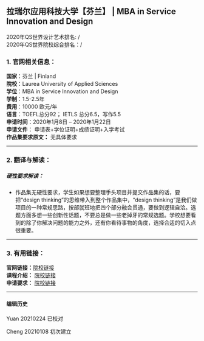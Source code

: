 ## 拉瑞尔应用科技大学【芬兰】 | MBA in Service Innovation and Design

2020年QS世界设计艺术排名: /  
2020年QS世界院校综合排名：/

### 1. 官网相关信息：

**国家**：芬兰 | Finland  
**院校**：Laurea University of Applied Sciences  
**学位**：MBA in Service Innovation and Design  
**学制**：1.5-2.5年  
**费用**：10000 欧元/年  
**语言**：TOEFL总分92；
         IETLS 总分6.5，写作5.5   
**申请时间**：2020年1月8日 – 2020年1月22日  
**申请文件**： 申请表+学位证明+成绩证明+入学考试  
**作品集要求原文：**  无具体要求

---


### 2. 翻译与解读：

##### 硬性要求解读：
- 作品集无硬性要求，学生如果想要整理手头项目并提交作品集的话，要把“design thinking”的思维带入到整个作品集中，“design thinking”是我们做项目的一种常规思路，按部就班地把四个部分融会贯通，要做到逻辑自洽。选题方面多想一些创新性话题，不要总是做一些老掉牙的常规选题。学校想要看到的除了你解决问题的能力之外，还有你看待事物的角度，选择合适的切入点很重要。  

---


### 3. 有用链接：

**官网链接：**[院校链接](https://www.laurea.fi/en/degree_programmes/service-industry/service-innovation-and-design/)  
**课程介绍：** [院校链接](https://www.laurea.fi/contentassets/f4fd8a4135fe428b88400c74177e38cb/sid-curriculum_2019_a4_eng.pdf)  
**申请要求：** [院校链接](https://www.laurea.fi/en/degree_programmes/how-to-apply-to-full-degree-programmes/selection-criteria/)



---


#### 编辑历史
Yuan 20210224 已校对  

Cheng 20210108 初次建立  
